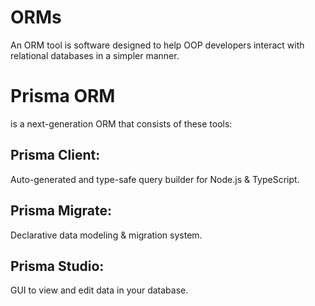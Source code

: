 # ORMs
An ORM tool is software designed to help OOP developers interact with relational databases in a simpler manner.

# Prisma ORM 
is a next-generation ORM that consists of these tools: 
## Prisma Client: 
Auto-generated and type-safe query builder for Node.js & TypeScript.

## Prisma Migrate: 
Declarative data modeling & migration system. 

## Prisma Studio: 
GUI to view and edit data in your database.
